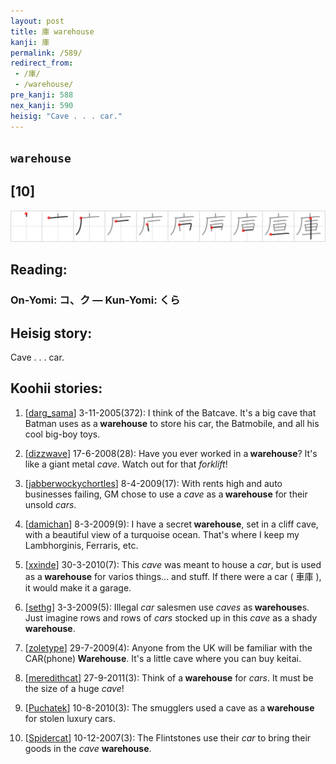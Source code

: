 ```yaml
---
layout: post
title: 庫 warehouse
kanji: 庫
permalink: /589/
redirect_from:
 - /庫/
 - /warehouse/
pre_kanji: 588
nex_kanji: 590
heisig: "Cave . . . car."
---
```


## `warehouse`

## [10]

<div class="stroke"><img src="../images/E5BAAB.png" /></div>

## Reading:

### On-Yomi: コ、ク &mdash; Kun-Yomi: くら

## Heisig story:

Cave . . . car.

## Koohii stories:

1) [<a href="http://kanji.koohii.com/profile/darg_sama">darg_sama</a>] 3-11-2005(372): I think of the Batcave. It&#039;s a big cave that Batman uses as a<strong> warehouse</strong> to store his car, the Batmobile, and all his cool big-boy toys.

2) [<a href="http://kanji.koohii.com/profile/dizzwave">dizzwave</a>] 17-6-2008(28): Have you ever worked in a<strong> warehouse</strong>? It&#039;s like a giant metal <em>cave</em>. Watch out for that <em>forklift</em>!

3) [<a href="http://kanji.koohii.com/profile/jabberwockychortles">jabberwockychortles</a>] 8-4-2009(17): With rents high and auto businesses failing, GM chose to use a <em>cave</em> as a<strong> warehouse</strong> for their unsold <em>cars</em>.

4) [<a href="http://kanji.koohii.com/profile/damichan">damichan</a>] 8-3-2009(9): I have a secret<strong> warehouse</strong>, set in a cliff cave, with a beautiful view of a turquoise ocean. That&#039;s where I keep my Lambhorginis, Ferraris, etc.

5) [<a href="http://kanji.koohii.com/profile/xxinde">xxinde</a>] 30-3-2010(7): This <em>cave</em> was meant to house a <em>car</em>, but is used as a<strong> warehouse</strong> for varios things... and stuff. If there were a car ( 車庫 ), it would make it a garage.

6) [<a href="http://kanji.koohii.com/profile/sethg">sethg</a>] 3-3-2009(5): Illegal <em>car</em> salesmen use <em>caves</em> as<strong> warehouse</strong>s. Just imagine rows and rows of <em>cars</em> stocked up in this <em>cave</em> as a shady<strong> warehouse</strong>.

7) [<a href="http://kanji.koohii.com/profile/zoletype">zoletype</a>] 29-7-2009(4): Anyone from the UK will be familiar with the CAR(phone)<strong> Warehouse</strong>. It&#039;s a little cave where you can buy keitai.

8) [<a href="http://kanji.koohii.com/profile/meredithcat">meredithcat</a>] 27-9-2011(3): Think of a<strong> warehouse</strong> for <em>cars</em>. It must be the size of a huge <em>cave</em>!

9) [<a href="http://kanji.koohii.com/profile/Puchatek">Puchatek</a>] 10-8-2010(3): The smugglers used a cave as a<strong> warehouse</strong> for stolen luxury cars.

10) [<a href="http://kanji.koohii.com/profile/Spidercat">Spidercat</a>] 10-12-2007(3): The Flintstones use their <em>car</em> to bring their goods in the <em>cave</em> <strong>warehouse</strong>.
